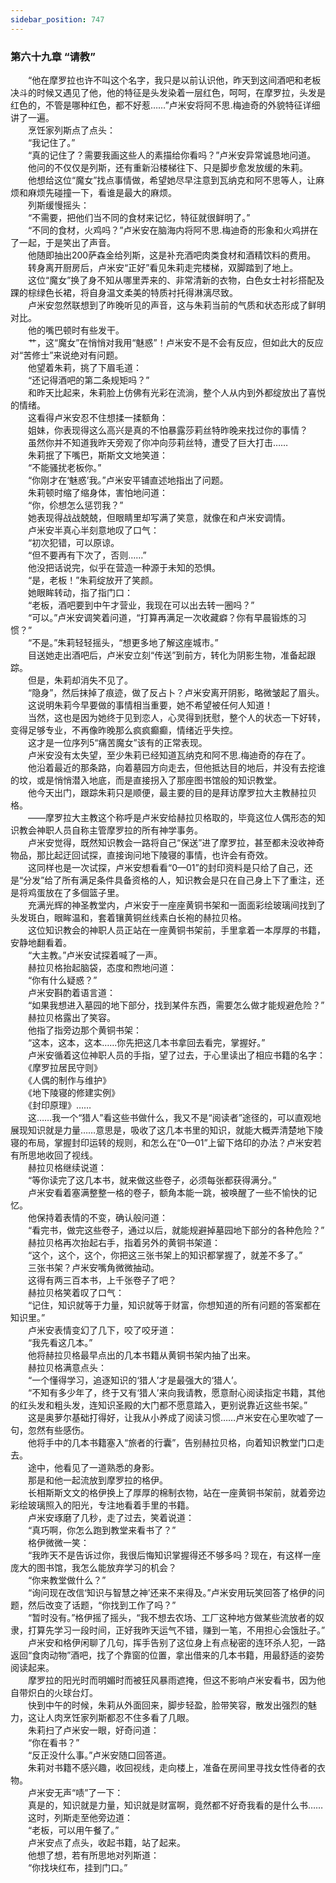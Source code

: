 ```yaml
---
sidebar_position: 747
---
```

### 第六十九章 “请教”  


　　“他在摩罗拉也许不叫这个名字，我只是以前认识他，昨天到这间酒吧和老板决斗的时候又遇见了他，他的特征是头发染着一层红色，呵呵，在摩罗拉，头发是红色的，不管是哪种红色，都不好惹……”卢米安将阿不思.梅迪奇的外貌特征详细讲了一遍。  
　　烹饪家列斯点了点头：  
　　“我记住了。”  
　　“真的记住了？需要我画这些人的素描给你看吗？”卢米安异常诚恳地问道。  
　　他问的不仅仅是列斯，还有重新沿楼梯往下、只是脚步愈发放缓的朱莉。  
　　他想给这位“魔女”找点事情做，希望她尽早注意到瓦纳克和阿不思等人，让麻烦和麻烦先碰撞一下，看谁是最大的麻烦。  
　　列斯缓慢摇头：  
　　“不需要，把他们当不同的食材来记忆，特征就很鲜明了。”  
　　“不同的食材，火鸡吗？”卢米安在脑海内将阿不思.梅迪奇的形象和火鸡拼在了一起，于是笑出了声音。  
　　他随即抽出200萨森金给列斯，这是补充酒吧肉类食材和酒精饮料的费用。  
　　转身离开厨房后，卢米安“正好”看见朱莉走完楼梯，双脚踏到了地上。  
　　这位“魔女”换了身不知从哪里弄来的、非常清新的衣物，白色女士衬衫搭配及踝的棕绿色长裙，将自身温文柔美的特质衬托得淋漓尽致。  
　　卢米安忽然联想到了昨晚听见的声音，这与朱莉当前的气质和状态形成了鲜明对比。  
　　他的嘴巴顿时有些发干。  
　　艹，这“魔女”在悄悄对我用“魅惑”！卢米安不是不会有反应，但如此大的反应对“苦修士”来说绝对有问题。  
　　他望着朱莉，挑了下眉毛道：  
　　“还记得酒吧的第二条规矩吗？”  
　　和昨天比起来，朱莉脸上仿佛有光彩在流淌，整个人从内到外都绽放出了喜悦的情绪。  
　　这看得卢米安忍不住想揉一揉额角：  
　　姐妹，你表现得这么高兴是真的不怕暴露莎莉丝特昨晚来找过你的事情？  
　　虽然你并不知道我昨天旁观了你冲向莎莉丝特，遭受了巨大打击……  
　　朱莉抿了下嘴巴，斯斯文文地笑道：  
　　“不能骚扰老板你。”  
　　“你刚才在‘魅惑’我。”卢米安平铺直述地指出了问题。  
　　朱莉顿时缩了缩身体，害怕地问道：  
　　“你，伱想怎么惩罚我？”  
　　她表现得战战兢兢，但眼睛里却写满了笑意，就像在和卢米安调情。  
　　卢米安半真心半刻意地叹了口气：  
　　“初次犯错，可以原谅。  
　　“但不要再有下次了，否则……”  
　　他没把话说完，似乎在营造一种源于未知的恐惧。  
　　“是，老板！”朱莉绽放开了笑颜。  
　　她眼眸转动，指了指门口：  
　　“老板，酒吧要到中午才营业，我现在可以出去转一圈吗？”  
　　“可以。”卢米安调笑着问道，“打算再满足一次收藏癖？你有早晨锻炼的习惯？”  
　　“不是。”朱莉轻轻摇头，“想更多地了解这座城市。”  
　　目送她走出酒吧后，卢米安立刻“传送”到前方，转化为阴影生物，准备起跟踪。  
　　但是，朱莉却消失不见了。  
　　“隐身”，然后抹掉了痕迹，做了反占卜？卢米安离开阴影，略微皱起了眉头。  
　　这说明朱莉今早要做的事情相当重要，她不希望被任何人知道！  
　　当然，这也是因为她终于见到恋人，心灵得到抚慰，整个人的状态一下好转，变得足够专业，不再像昨晚那么疯疯癫癫，情绪近乎失控。  
　　这才是一位序列5“痛苦魔女”该有的正常表现。  
　　卢米安没有太失望，至少朱莉已经知道瓦纳克和阿不思.梅迪奇的存在了。  
　　他沿着最近的那条路，向着墓园方向走去，但他抵达目的地后，并没有去挖谁的坟，或是悄悄潜入地底，而是直接拐入了那座图书馆般的知识教堂。  
　　他今天出门，跟踪朱莉只是顺便，最主要的目的是拜访摩罗拉大主教赫拉贝格。  
　　——摩罗拉大主教这个称呼是卢米安给赫拉贝格取的，毕竟这位人偶形态的知识教会神职人员自称主管摩罗拉的所有神学事务。  
　　卢米安觉得，既然知识教会一路将自己“保送”进了摩罗拉，甚至都未没收神奇物品，那比起迂回试探，直接询问地下陵寝的事情，也许会有奇效。  
　　这同样也是一次试探，卢米安想看看“0—01”的封印资料是只给了自己，还是“分发”给了所有满足条件具备资格的人，知识教会是只在自己身上下了重注，还是将鸡蛋放在了多個篮子里。  
　　充满光辉的神圣教堂内，卢米安于一座座黄铜书架和一面面彩绘玻璃间找到了头发斑白，眼眸温和，套着镶黄铜丝线素白长袍的赫拉贝格。  
　　这位知识教会的神职人员正站在一座黄铜书架前，手里拿着一本厚厚的书籍，安静地翻看着。  
　　“大主教。”卢米安试探着喊了一声。  
　　赫拉贝格抬起脑袋，态度和煦地问道：  
　　“你有什么疑惑？”  
　　卢米安斟酌着语言道：  
　　“如果我想进入墓园的地下部分，找到某件东西，需要怎么做才能规避危险？”  
　　赫拉贝格露出了笑容。  
　　他指了指旁边那个黄铜书架：  
　　“这本，这本，这本……你先把这几本书拿回去看完，掌握好。”  
　　卢米安循着这位神职人员的手指，望了过去，于心里读出了相应书籍的名字：  
　　《摩罗拉居民守则》  
　　《人偶的制作与维护》  
　　《地下陵寝的修建实例》  
　　《封印原理》……  
　　这……我一个“猎人”看这些书做什么，我又不是“阅读者”途径的，可以直观地展现知识就是力量……意思是，吸收了这几本书里的知识，就能大概弄清楚地下陵寝的布局，掌握封印运转的规则，和怎么在“0—01”上留下烙印的办法？卢米安若有所思地收回了视线。  
　　赫拉贝格继续说道：  
　　“等你读完了这几本书，就来做这些卷子，必须每张都获得满分。”  
　　卢米安看着塞满整整一格的卷子，额角本能一跳，被唤醒了一些不愉快的记忆。  
　　他保持着表情的不变，确认般问道：  
　　“看完书，做完这些卷子，通过以后，就能规避掉墓园地下部分的各种危险？”  
　　赫拉贝格再次抬起右手，指着另外的黄铜书架道：  
　　“这个，这个，这个，你把这三张书架上的知识都掌握了，就差不多了。”  
　　三张书架？卢米安嘴角微微抽动。  
　　这得有两三百本书，上千张卷子了吧？  
　　赫拉贝格笑着叹了口气：  
　　“记住，知识就等于力量，知识就等于财富，你想知道的所有问题的答案都在知识里。”  
　　卢米安表情变幻了几下，咬了咬牙道：  
　　“我先看这几本。”  
　　他将赫拉贝格最早点出的几本书籍从黄铜书架内抽了出来。  
　　赫拉贝格满意点头：  
　　“一个懂得学习，追逐知识的‘猎人’才是最强大的‘猎人’。  
　　“不知有多少年了，终于又有‘猎人’来向我请教，愿意耐心阅读指定书籍，其他的红头发和粗头发，连知识圣殿的大门都不愿意踏入，更别说靠近这些书架。”  
　　这是奥萝尔基础打得好，让我从小养成了阅读习惯……卢米安在心里吹嘘了一句，忽然有些感伤。  
　　他将手中的几本书籍塞入“旅者的行囊”，告别赫拉贝格，向着知识教堂门口走去。  
　　途中，他看见了一道熟悉的身影。  
　　那是和他一起流放到摩罗拉的格伊。  
　　长相斯斯文文的格伊换上了厚厚的棉制衣物，站在一座黄铜书架前，就着旁边彩绘玻璃照入的阳光，专注地看着手里的书籍。  
　　卢米安琢磨了几秒，走了过去，笑着说道：  
　　“真巧啊，你怎么跑到教堂来看书了？”  
　　格伊微微一笑：  
　　“我昨天不是告诉过你，我很后悔知识掌握得还不够多吗？现在，有这样一座庞大的图书馆，我怎么能放弃学习的机会？  
　　“你来教堂做什么？”  
　　“询问现在改信‘知识与智慧之神’还来不来得及。”卢米安用玩笑回答了格伊的问题，然后改变了话题，“你找到工作了吗？”  
　　“暂时没有。”格伊摇了摇头，“我不想去农场、工厂这种地方做某些流放者的奴隶，打算先学习一段时间，正好我昨天运气不错，赚到一笔，不用担心会饿肚子。”  
　　卢米安和格伊闲聊了几句，挥手告别了这位身上有点秘密的连环杀人犯，一路返回“食肉动物”酒吧，找了个靠窗的位置，拿出借来的几本书籍，用最舒适的姿势阅读起来。  
　　摩罗拉的阳光时而明媚时而被狂风暴雨遮掩，但这不影响卢米安看书，因为他自带炽白的火球台灯。  
　　快到中午的时候，朱莉从外面回来，脚步轻盈，脸带笑容，散发出强烈的魅力，这让人肉烹饪家列斯都忍不住多看了几眼。  
　　朱莉扫了卢米安一眼，好奇问道：  
　　“你在看书？”  
　　“反正没什么事。”卢米安随口回答道。  
　　朱莉对书籍不感兴趣，收回视线，走向楼上，准备在房间里寻找女性侍者的衣物。  
　　卢米安无声“啧”了一下：  
　　真是的，知识就是力量，知识就是财富啊，竟然都不好奇我看的是什么书……  
　　这时，列斯走至他旁边道：  
　　“老板，可以用午餐了。”  
　　卢米安点了点头，收起书籍，站了起来。  
　　他想了想，若有所思地对列斯道：  
　　“你找块红布，挂到门口。”  
